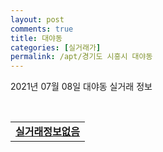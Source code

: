 ```yaml
---
layout: post
comments: true
title: 대야동
categories: [실거래가]
permalink: /apt/경기도 시흥시 대야동
---
```


2021년 07월 08일 대야동 실거래 정보

<script type="text/javascript">
  google.charts.load('current', {'packages':['corechart']});
  google.charts.setOnLoadCallback(drawChart);

  function drawChart() {
    var data = google.visualization.arrayToDataTable([['거래일', '매매', '전월세', '전매'], ['20-07', 46, 96, 18], ['20-08', 55, 113, 17], ['20-09', 31, 137, 7], ['20-10', 53, 71, 7], ['20-11', 54, 57, 4], ['20-12', 63, 41, 1], ['21-01', 55, 62, 2], ['21-02', 52, 34, 0], ['21-03', 65, 74, 0], ['21-04', 57, 51, 1], ['21-05', 54, 37, 0], ['21-06', 22, 23, 0], ['21-07', 2, 1, 0]]);

    var options = {
      title: '최근 1년간 유형별 거래량 추이',
      legend: { position: 'bottom' }
    };

    var chart = new google.visualization.LineChart(document.getElementById('columnchart_material'));
    chart.draw(data, (options));년간 
  }
</script>

<div id="columnchart_material" style="width: 95%; margin-left: -35px; display: block"></div>
<br>
<table>
  <tr>
    <td colspan="4" style="font-weight: bold;"><a href="https://search.naver.com/search.naver?query=대야동 실거래정보없음">실거래정보없음</a></td>
  </tr>
    
</table>
    